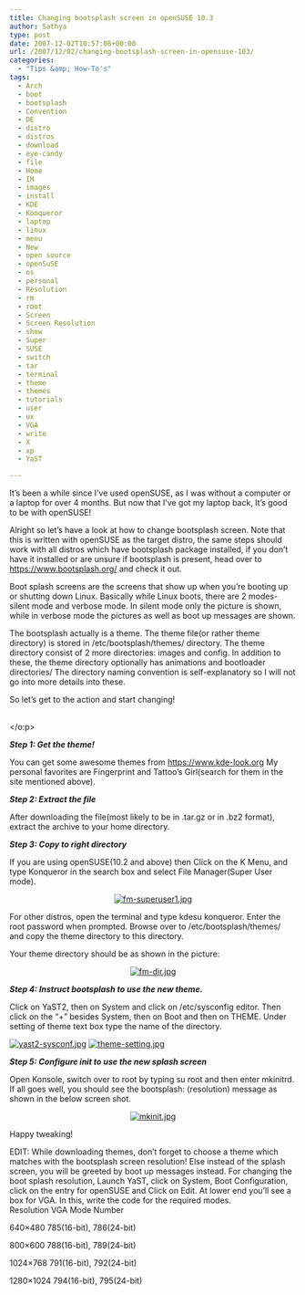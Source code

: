 ```yaml
---
title: Changing bootsplash screen in openSUSE 10.3
author: Sathya
type: post
date: 2007-12-02T10:57:08+00:00
url: /2007/12/02/changing-bootsplash-screen-in-opensuse-103/
categories:
  - "Tips &amp; How-To's"
tags:
  - Arch
  - boot
  - bootsplash
  - Convention
  - DE
  - distro
  - distros
  - download
  - eye-candy
  - file
  - Home
  - IM
  - images
  - install
  - KDE
  - Konqueror
  - laptop
  - linux
  - menu
  - New
  - open source
  - openSuSE
  - os
  - personal
  - Resolution
  - rm
  - root
  - Screen
  - Screen Resolution
  - show
  - Super
  - SUSE
  - switch
  - tar
  - terminal
  - theme
  - themes
  - tutorials
  - user
  - ux
  - VGA
  - write
  - X
  - xp
  - YaST

---
```

It&#8217;s been a while since I&#8217;ve used openSUSE, as I was without a computer or a laptop for over 4 months. But now that I&#8217;ve got my laptop back, It&#8217;s good to be with openSUSE!

<p class="MsoNormal">
  Alright so let&#8217;s have a look at how to change bootsplash screen. Note that this is written with openSUSE as the target distro, the same steps should work with all distros which have bootsplash package installed, if you don&#8217;t have it installed or are unsure if bootsplash is present, head over to <a href="https://www.bootsplash.org/"><span class="Internetlink1">https://www.bootsplash.org/</span></a> and check it out.
</p>

<p class="MsoNormal">
  Boot splash screens are the screens that show up when you&#8217;re booting up or shutting down Linux. Basically while Linux boots, there are 2 modes-silent mode and verbose mode. In silent mode only the picture is shown, while in verbose mode the pictures as well as boot up messages are shown.
</p>

<p class="MsoNormal">
  The bootsplash actually is a theme. The theme file(or rather theme directory) is stored in /etc/bootsplash/themes/ directory. The theme directory consist of 2 more directories: images and config. In addition to these, the theme directory optionally has<span> </span>animations and<span> </span>bootloader directories/ The directory naming convention is self-explanatory so I will not go into more details into these.
</p>

<p class="MsoNormal">
  <o:p> </o:p>
</p>

<p class="MsoNormal">
  So let&#8217;s get to the action and start changing!
</p>

<p class="MsoNormal">
  <!--more--><o:p>
  
  <br /> </o:p>
</p>

<p class="MsoNormal">
  <strong><em>Step 1: Get the theme!</em></strong>
</p>

<p class="MsoNormal">
  <span> </span>You can get some awesome themes from <a href="https://www.kde-look.org/"><span class="Internetlink1">https://www.kde-look.org</span></a><span> </span>My personal favorites are Fingerprint and Tattoo&#8217;s Girl(search for them in the site mentioned above).
</p>

<p class="MsoNormal">
  <o:p> </o:p>
</p>

<p class="MsoNormal">
  <strong><em>Step 2: Extract the file</em></strong>
</p>

<p class="MsoNormal">
  <span> </span>After downloading the file(most likely to be in .tar.gz or in .bz2 format), extract the archive to your home directory.
</p>

<p class="MsoNormal">
  <p class="MsoNormal">
    <strong><em>Step 3: Copy to right directory</em></strong>
  </p>
  
  <p class="MsoNormal">
    <span> </span>If you are using openSUSE(10.2 and above) then Click on the K Menu, and type Konqueror in the search box and select File Manager(Super User mode).
  </p>
  
  <p class="MsoNormal">
    <a href="https://sathyasays.com/wp-content/uploads/2007/12/fm-superuser1.jpg" title="fm-superuser1.jpg"></a>
  </p>
  
  <p style="text-align: center">
    <a href="https://sathyasays.com/wp-content/uploads/2007/12/fm-superuser1.jpg" title="fm-superuser1.jpg"><img src="https://sathyasays.com/wp-content/uploads/2007/12/fm-superuser1.thumbnail.jpg" alt="fm-superuser1.jpg" /></a>
  </p>
  
  <p class="MsoNormal">
    For other distros, open the terminal and type kdesu konqueror. Enter the root password when prompted. Browse over to /etc/bootsplash/themes/ and copy the theme directory to this directory.
  </p>
  
  <p class="MsoNormal">
    Your theme directory should be as shown in the picture:
  </p>
  
  <p class="MsoNormal" align="center">
    <a href="https://sathyasays.com/wp-content/uploads/2007/12/fm-dir.jpg" title="fm-dir.jpg"><img src="https://sathyasays.com/wp-content/uploads/2007/12/fm-dir.thumbnail.jpg" alt="fm-dir.jpg" /></a>
  </p>
  
  <p class="MsoNormal">
    <strong><em>Step 4: Instruct bootsplash to use the new theme.</em></strong>
  </p>
  
  <p class="MsoNormal">
    <span> </span>Click on YaST2, then on System and click on /etc/sysconfig editor. Then click on the “+” besides System, then on Boot and<span> </span>then on THEME. Under setting of theme text box type the name of the directory.
  </p>
  
  <p class="MsoNormal">
    <a href="https://sathyasays.com/wp-content/uploads/2007/12/yast2-sysconf.jpg" title="yast2-sysconf.jpg"><img src="https://sathyasays.com/wp-content/uploads/2007/12/yast2-sysconf.thumbnail.jpg" alt="yast2-sysconf.jpg" /></a> <a href="https://sathyasays.com/wp-content/uploads/2007/12/theme-setting.jpg" title="theme-setting.jpg"><img src="https://sathyasays.com/wp-content/uploads/2007/12/theme-setting.thumbnail.jpg" alt="theme-setting.jpg" /></a>
  </p>
  
  <p class="MsoNormal">
    <o:p> </o:p>
  </p>
  
  <p class="MsoNormal">
    <em><strong>Step 5: Configure init to use the new splash screen</strong></em>
  </p>
  
  <p class="MsoNormal">
    <span> </span>Open Konsole,<span> </span>switch over to root by typing su root and then enter mkinitrd. If all goes well, you should see the bootsplash: <theme name> (resolution) message as shown in the below screen shot.
  </p>
  
  <p class="MsoNormal">
    <a href="https://sathyasays.com/wp-content/uploads/2007/12/mkinit.jpg" title="mkinit.jpg"></a>
  </p>
  
  <p style="text-align: center">
    <a href="https://sathyasays.com/wp-content/uploads/2007/12/mkinit.jpg" title="mkinit.jpg"><img src="https://sathyasays.com/wp-content/uploads/2007/12/mkinit.thumbnail.jpg" alt="mkinit.jpg" /></a>
  </p>
  
  <p class="MsoNormal">
    Happy tweaking!
  </p>
  
  <p class="MsoNormal">
    <o:p> </o:p>
  </p>
  
  <p class="MsoNormal">
    <o:p> </o:p>
  </p>
  
  <p class="MsoNormal">
    <o:p> </o:p>
  </p>
  
  <p>
    EDIT: While downloading themes, don&#8217;t forget to choose a theme which matches with the bootsplash screen resolution! Else instead of the splash screen, you will be greeted by boot up messages instead. For changing the boot splash resolution, Launch YaST, click on System, Boot Configuration, click on the entry for openSUSE and Click on Edit. At lower end you&#8217;ll see a box for VGA. In this, write the code for the required modes.<br /> Resolution VGA Mode Number
  </p>
  
  <p>
    640&#215;480 785(16-bit), 786(24-bit)
  </p>
  
  <p>
    800&#215;600 788(16-bit), 789(24-bit)
  </p>
  
  <p>
    1024&#215;768 791(16-bit), 792(24-bit)
  </p>
  
  <p>
    1280&#215;1024 794(16-bit), 795(24-bit)
  </p>

